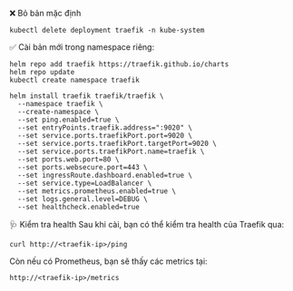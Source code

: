 ❌ Bỏ bản mặc định

```
kubectl delete deployment traefik -n kube-system
```

✅ Cài bản mới trong namespace riêng:

```
helm repo add traefik https://traefik.github.io/charts
helm repo update
kubectl create namespace traefik

helm install traefik traefik/traefik \
  --namespace traefik \
  --create-namespace \
  --set ping.enabled=true \
  --set entryPoints.traefik.address=":9020" \
  --set service.ports.traefikPort.port=9020 \
  --set service.ports.traefikPort.targetPort=9020 \
  --set service.ports.traefikPort.name=traefik \
  --set ports.web.port=80 \
  --set ports.websecure.port=443 \
  --set ingressRoute.dashboard.enabled=true \
  --set service.type=LoadBalancer \
  --set metrics.prometheus.enabled=true \
  --set logs.general.level=DEBUG \
  --set healthcheck.enabled=true

```

🩺 Kiểm tra health
Sau khi cài, bạn có thể kiểm tra health của Traefik qua:

```
curl http://<traefik-ip>/ping
```

Còn nếu có Prometheus, bạn sẽ thấy các metrics tại:

```
http://<traefik-ip>/metrics
```
